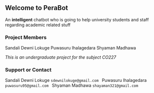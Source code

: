 ## Welcome to PeraBot

An **intelligent** chatbot who is going to help university students and staff regarding academic related stuff

### Project Members

Sandali Dewni Lokuge
Puwasuru Ihalagedara 
Shyaman Madhawa

_This is an undergraduate project for the subject CO227_

### Support or Contact

Sandali Dewni Lokuge    `sdewnilokuge@gmail.com `
Puwasuru Ihalagedara    `puwasuru95@gmail.com `
Shyaman Madhawa         `shayaman321@gmail.com`
